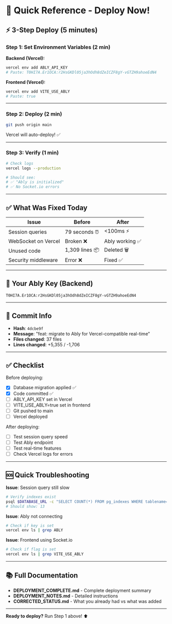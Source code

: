 # 🚀 Quick Reference - Deploy Now!

## ⚡ 3-Step Deploy (5 minutes)

### Step 1: Set Environment Variables (2 min)

**Backend (Vercel):**
```bash
vercel env add ABLY_API_KEY
# Paste: T0HI7A.Er1OCA:r2HsGKDl05ja3hOdh8dZeICZF8gY-vGTZH9ahoeEdN4
```

**Frontend (Vercel):**
```bash
vercel env add VITE_USE_ABLY
# Paste: true
```

---

### Step 2: Deploy (2 min)
```bash
git push origin main
```

Vercel will auto-deploy! ✅

---

### Step 3: Verify (1 min)
```bash
# Check logs
vercel logs --production

# Should see:
# ✅ "Ably is initialized"
# ✅ No Socket.io errors
```

---

## ✅ What Was Fixed Today

| Issue | Before | After |
|-------|--------|-------|
| Session queries | 79 seconds ⏰ | <100ms ⚡ |
| WebSocket on Vercel | Broken ❌ | Ably working ✅ |
| Unused code | 1,309 lines 📦 | Deleted 🗑️ |
| Security middleware | Error ❌ | Fixed ✅ |

---

## 🔑 Your Ably Key (Backend)
```
T0HI7A.Er1OCA:r2HsGKDl05ja3hOdh8dZeICZF8gY-vGTZH9ahoeEdN4
```

---

## 📝 Commit Info
- **Hash**: `4dcbe9f`
- **Message**: "feat: migrate to Ably for Vercel-compatible real-time"
- **Files changed**: 37 files
- **Lines changed**: +5,355 / -1,706

---

## ✅ Checklist

Before deploying:
- [x] Database migration applied ✅
- [x] Code committed ✅
- [ ] ABLY_API_KEY set in Vercel
- [ ] VITE_USE_ABLY=true set in frontend
- [ ] Git pushed to main
- [ ] Vercel deployed

After deploying:
- [ ] Test session query speed
- [ ] Test Ably endpoint
- [ ] Test real-time features
- [ ] Check Vercel logs for errors

---

## 🆘 Quick Troubleshooting

**Issue**: Session query still slow
```bash
# Verify indexes exist
psql $DATABASE_URL -c "SELECT COUNT(*) FROM pg_indexes WHERE tablename='sessions';"
# Should show: 13
```

**Issue**: Ably not connecting
```bash
# Check if key is set
vercel env ls | grep ABLY
```

**Issue**: Frontend using Socket.io
```bash
# Check if flag is set
vercel env ls | grep VITE_USE_ABLY
```

---

## 📚 Full Documentation

- **DEPLOYMENT_COMPLETE.md** - Complete deployment summary
- **DEPLOYMENT_NOTES.md** - Detailed instructions
- **CORRECTED_STATUS.md** - What you already had vs what was added

---

**Ready to deploy?** Run Step 1 above! ⬆️
